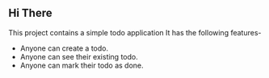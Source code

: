 ## Hi There

This project contains a simple todo application
It has the following features-

- Anyone can create a todo.
- Anyone can see their existing todo.
- Anyone can mark their todo as done.